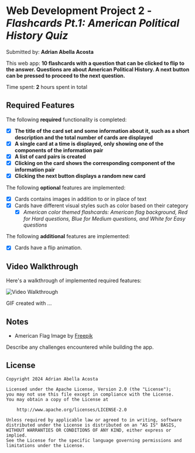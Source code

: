 # Web Development Project 2 - _Flashcards Pt.1: American Political History Quiz_

Submitted by: **Adrian Abella Acosta**

This web app: **10 flashcards with a question that can be clicked to flip to the answer. Questions are about American Political History. A next button can be pressed to proceed to the next question.**

Time spent: **2** hours spent in total

## Required Features

The following **required** functionality is completed:

- [x] **The title of the card set and some information about it, such as a short description and the total number of cards are displayed**
- [x] **A single card at a time is displayed, only showing one of the components of the information pair**
- [x] **A list of card pairs is created**
- [x] **Clicking on the card shows the corresponding component of the information pair**
- [x] **Clicking the next button displays a random new card**

The following **optional** features are implemented:

- [x] Cards contains images in addition to or in place of text
- [x] Cards have different visual styles such as color based on their category
  - [x] _American color themed flashcards: American flag background, Red for Hard questions, Blue for Medium questions, and White for Easy questions_

The following **additional** features are implemented:

- [x] Cards have a flip animation.

## Video Walkthrough

Here's a walkthrough of implemented required features:

<img src='http://i.imgur.com/link/to/your/gif/file.gif' title='Video Walkthrough' width='' alt='Video Walkthrough' />

<!-- Replace this with whatever GIF tool you used! -->

GIF created with ...

<!-- Recommended tools:
[Kap](https://getkap.co/) for macOS
[ScreenToGif](https://www.screentogif.com/) for Windows
[peek](https://github.com/phw/peek) for Linux. -->

## Notes

- American Flag Image by <a href="https://www.freepik.com/free-vector/flat-waving-american-flag-background_25982694.htm#query=waving%20american%20flag%20background&position=3&from_view=keyword&track=ais_hybrid&uuid=c30182a2-caf4-4c45-b744-8cd515516315">Freepik</a>

Describe any challenges encountered while building the app.

## License

    Copyright 2024 Adrian Abella Acosta

    Licensed under the Apache License, Version 2.0 (the "License");
    you may not use this file except in compliance with the License.
    You may obtain a copy of the License at

        http://www.apache.org/licenses/LICENSE-2.0

    Unless required by applicable law or agreed to in writing, software
    distributed under the License is distributed on an "AS IS" BASIS,
    WITHOUT WARRANTIES OR CONDITIONS OF ANY KIND, either express or implied.
    See the License for the specific language governing permissions and
    limitations under the License.
